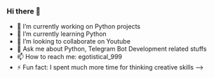 ### Hi there 👋


- 🔭 I’m currently working on Python projects
- 🌱 I’m currently learning Python
- 👯 I’m looking to collaborate on Youtube
- 💬 Ask me about Python, Telegram Bot Development related stuffs
- 📫 How to reach me: egotistical_999
- ⚡ Fun fact: I spent much more time for thinking creative skills
-->

